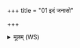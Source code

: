 +++
title = "01 इदं जनासो"

+++
<details><summary>मूलम् (WS)</summary>

इदं जनासो विदथं महद् ब्रह्म वदिष्यति । तु. शौ.सं. १.३२  
न तत् पृथिव्यां नो दिवि यतः प्राणन्ति वीरुधः ॥ १ ॥
</details>